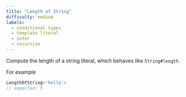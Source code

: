 ```yaml
---
title: "Length of String"
difficulty: medium
labels: 
  - conditional types
  - template literal
  - infer
  - recursion
---
```

Compute the length of a string literal, which behaves like `String#length`.

For example

```ts
LengthOfString<'hello'> 
// expected: 5
```




